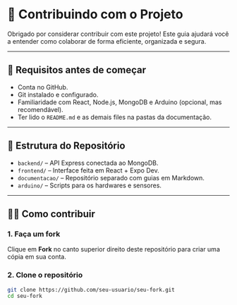 # 🤝 Contribuindo com o Projeto

Obrigado por considerar contribuir com este projeto! Este guia ajudará você a entender como colaborar de forma eficiente, organizada e segura.

---

## 📌 Requisitos antes de começar

- Conta no GitHub.
- Git instalado e configurado.
- Familiaridade com React, Node.js, MongoDB e Arduino (opcional, mas recomendável).
- Ter lido o `README.md` e as demais files na pastas da documentação.

---

## 📁 Estrutura do Repositório

- `backend/` – API Express conectada ao MongoDB.
- `frontend/` – Interface feita em React + Expo Dev.
- `documentacao/` – Repositório separado com guias em Markdown.
- `arduino/` – Scripts para os hardwares e sensores.

---

## 🧑‍💻 Como contribuir

### 1. Faça um fork

Clique em **Fork** no canto superior direito deste repositório para criar uma cópia em sua conta.

### 2. Clone o repositório

```bash
git clone https://github.com/seu-usuario/seu-fork.git
cd seu-fork


